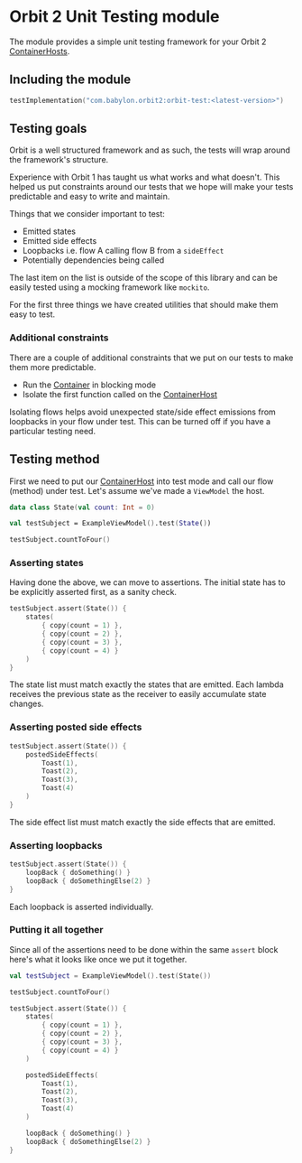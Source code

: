 # Orbit 2 Unit Testing module

The module provides a simple unit testing framework for your Orbit 2
[ContainerHosts](../orbit-2-core/src/main/java/com/babylon/orbit2/ContainerHost.kt).

## Including the module

```kotlin
testImplementation("com.babylon.orbit2:orbit-test:<latest-version>")
```

## Testing goals

Orbit is a well structured framework and as such, the tests will wrap around
the framework's structure.

Experience with Orbit 1 has taught us what works and what doesn't. This helped
us put constraints around our tests that we hope will make your tests
predictable and easy to write and maintain.

Things that we consider important to test:

- Emitted states
- Emitted side effects
- Loopbacks i.e. flow A calling flow B from a `sideEffect`
- Potentially dependencies being called

The last item on the list is outside of the scope of this library and can be
easily tested using a mocking framework like `mockito`.

For the first three things we have created utilities that should make them easy
to test.

### Additional constraints

There are a couple of additional constraints that we put on our tests to make
them more predictable.

- Run the
  [Container](../orbit-2-core/src/main/java/com/babylon/orbit2/Container.kt) in
  blocking mode
- Isolate the first function called on the
  [ContainerHost](../orbit-2-core/src/main/java/com/babylon/orbit2/ContainerHost.kt)

Isolating flows helps avoid unexpected state/side effect emissions from
loopbacks in your flow under test. This can be turned off if you have a
particular testing need.

## Testing method

First we need to put our
[ContainerHost](../orbit-2-core/src/main/java/com/babylon/orbit2/ContainerHost.kt)
into test mode and call our flow (method) under test. Let's assume we've made a
`ViewModel` the host.

```kotlin
data class State(val count: Int = 0)

val testSubject = ExampleViewModel().test(State())

testSubject.countToFour()
```

### Asserting states

Having done the above, we can move to assertions. The initial state has
to be explicitly asserted first, as a sanity check.

```kotlin
testSubject.assert(State()) {
    states(
        { copy(count = 1) },
        { copy(count = 2) },
        { copy(count = 3) },
        { copy(count = 4) }
    )
}
```

The state list must match exactly the states that are emitted. Each lambda
receives the previous state as the receiver to easily accumulate state changes.

### Asserting posted side effects

```kotlin
testSubject.assert(State()) {
    postedSideEffects(
        Toast(1),
        Toast(2),
        Toast(3),
        Toast(4)
    )
}
```

The side effect list must match exactly the side effects that are emitted.

### Asserting loopbacks

```kotlin
testSubject.assert(State()) {
    loopBack { doSomething() }
    loopBack { doSomethingElse(2) }
}
```

Each loopback is asserted individually.

### Putting it all together

Since all of the assertions need to be done within the same `assert` block
here's what it looks like once we put it together.

```kotlin
val testSubject = ExampleViewModel().test(State())

testSubject.countToFour()

testSubject.assert(State()) {
    states(
        { copy(count = 1) },
        { copy(count = 2) },
        { copy(count = 3) },
        { copy(count = 4) }
    )

    postedSideEffects(
        Toast(1),
        Toast(2),
        Toast(3),
        Toast(4)
    )

    loopBack { doSomething() }
    loopBack { doSomethingElse(2) }
}
```
